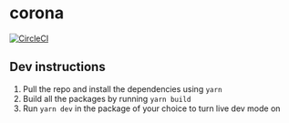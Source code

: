 # corona

[![CircleCI](https://circleci.com/gh/kadhirvelm/corona.svg?style=svg)](https://circleci.com/gh/kadhirvelm/corona)

## Dev instructions
1. Pull the repo and install the dependencies using `yarn`
2. Build all the packages by running `yarn build`
3. Run `yarn dev` in the package of your choice to turn live dev mode on
